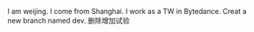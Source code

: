 I am weijing.
I come from Shanghai.
I work as a TW in Bytedance.
Creat a new branch named dev.
删除增加试验

